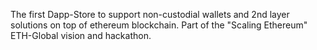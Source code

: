The first Dapp-Store to support non-custodial wallets and 2nd layer solutions on top of ethereum blockchain.
Part of the "Scaling Ethereum" ETH-Global vision and hackathon.
